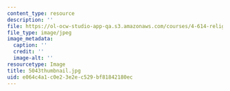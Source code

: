 ```yaml
---
content_type: resource
description: ''
file: https://ol-ocw-studio-app-qa.s3.amazonaws.com/courses/4-614-religious-architecture-and-islamic-cultures-fall-2002/e064c4a1c0e23e2ec529bf81842180ec_5043thumbnail.jpg
file_type: image/jpeg
image_metadata:
  caption: ''
  credit: ''
  image-alt: ''
resourcetype: Image
title: 5043thumbnail.jpg
uid: e064c4a1-c0e2-3e2e-c529-bf81842180ec
---
```

